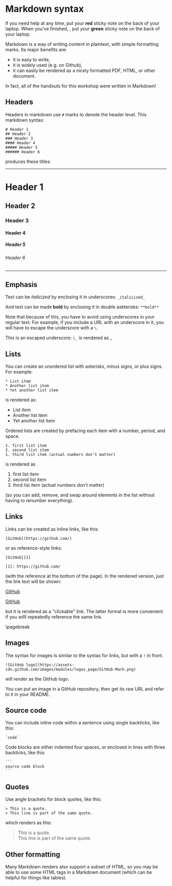 # Markdown syntax

If you need help at any time, put your **red** sticky note on the back of your 
laptop. When you've finished, , put your **green** sticky note on the back of your laptop. 

Markdown is a way of writing content in plaintext, with simple formatting marks. 
Its major benefits are:

* it is easy to write, 
* it is widely used (e.g. on Github),
* it can easily be rendered as a nicely formatted PDF, HTML, or other document.

In fact, all of the handouts for this workshop were written in Markdown!

## Headers

Headers in markdown use `#` marks to denote the header level. This markdown
syntax:

```
# Header 1
## Header 2
### Header 3
#### Header 4
##### Header 5
###### Header 6
```

produces these titles:

---

# Header 1
## Header 2
### Header 3
#### Header 4
##### Header 5
###### Header 6

---

## Emphasis

Text can be _italicized_ by enclosing it in underscores: `_italicized_`

And text can be made **bold** by enclosing it in double askterisks: `**bold**`

Note that because of this, you have to avoid using underscores in your
regular text. For example, if you include a URL with an underscore in it,
you will have to escape the underscore with a `\`.

This is an escaped underscore: `\_` is rendered as \_ 

## Lists

You can create an unordered list with asterisks, minus signs, or plus signs. 
For example:

```
* List item 
* Another list item
* Yet another list item
```

is rendered as:

* List item                                                                     
* Another list item                                                             
* Yet another list item                                                         

Ordered lists are created by prefacing each item with a number, period, and space.

```
1. first list item
2. second list item
1. third list item (actual numbers don't matter)
```

is rendered as

1. first list item                                                              
2. second list item                                                             
1. third list item (actual numbers don't matter)                                

(so you can add, remove, and swap around elements in the list without having
to renumber everything).

## Links 

Links can be created as inline links, like this:

```
[GitHub](https://github.com/)
```

or as reference-style links:

```
[GitHub][1]

[1]: https://github.com/
```

(with the reference at the bottom of the page). In the rendered version, 
just the link text will be shown:

[GitHub](https://github.com/)                                                   

[GitHub][1]                                                                     
                                                                                
[1]: https://github.com/                                                        

but it is rendered as a "clickable" link. The latter format is more convenient
if you willl repeatedly reference the same link.

\pagebreak 

## Images

The syntax for images is similar to the syntax for links, but with a `!` in 
front. 

```
![GitHub logo](https://assets-cdn.github.com/images/modules/logos_page/GitHub-Mark.png)
```

will render as the GitHub logo. 

You can put an image in a GitHub repository, then get its raw URL and refer 
to it in your README.

## Source code

You can include inline code within a sentence using single backticks, like 
this: 

```
`code`
```

Code blocks are either indented four spaces, or enclosed in lines with 
three backticks, like this:


    ```
    source code block
    ```

## Quotes

Use angle brackets for block quotes, like this:

```
> This is a quote.
> This line is part of the same quote.
```

which renders as this:

> This is a quote.                                                              
> This line is part of the same quote.                                          

## Other formatting

Many Markdown renders also support a subset of HTML, so you may be able
to use some HTML tags in a Markdown document (which can be helpful for things
like tables).
